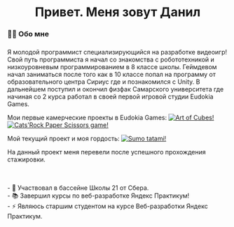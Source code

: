 <h1 align = "center">Привет. Меня зовут Данил </h1>

<h3 align="left">👩‍💻  Обо мне</h3>

###

<p align="left"> Я молодой программист специализирующийся на разработке видеоигр! Свой путь программиста я начал со знакомства с робототехникой и низкоуровневым программированием в 8 классе школы. 
  Геймдевом начал заниматься после того как в 10 классе попал на программу от образовательного центра Сириус где и познакомился с Unity. В дальнейшем поступил и окончил физфак Самарского университета где начиная со 2 курса работал
  в своей первой игровой студии Eudokia Games.

 Мои первые камерческие проекты в Eudokia Games:
  [![Art of Cubes!](radius=5 "Мой стажерский проект! Сделан на ECS")]( https://play.google.com/store/apps/details?id=com.EudokiaGames.ArtOfCub&hl=ru&pli=1)
  [![Cats'Rock Paper Scissors game!](radius=5 "Мой джуновый проект!")]( https://play.google.com/store/apps/details?id=com.EudokiaGames.KungFurClubNew&hl=ru)

Мой текущий проект и моя гордость:
  [![Sumo tatami!](radius=5 "Мой стажерский проект! Сделан на ECS")]( [https://play.google.com/store/apps/details?id=com.EudokiaGames.ArtOfCub&hl=ru&pli=1](https://store.steampowered.com/app/1707170/Sumo_Tatami/))

  На данный проект меня перевели после успешного прохождения стажировки. 



  
  
  <br><br>- 🔭 Участвовал в бассейне Школы 21 от Сбера.<br>- 📚 Завершил курсы по веб-разработке Яндекс Практикум!<br>- ⚡ Являюсь старшим студентом на курсе Веб-разработки Яндекс Практикум.</p>

<!--
**KobzarevFizDev/KobzarevFizDev** is a ✨ _special_ ✨ repository because its `README.md` (this file) appears on your GitHub profile.

Here are some ideas to get you started:

- 🔭 I’m currently working on ...
- 🌱 I’m currently learning ...
- 👯 I’m looking to collaborate on ...
- 🤔 I’m looking for help with ...
- 💬 Ask me about ...
- 📫 How to reach me: ...
- 😄 Pronouns: ...
- ⚡ Fun fact: ...
-->
